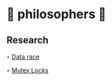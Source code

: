 # 🤔 philosophers 🤔

## Research
‣ [Data race](https://riptutorial.com/c/example/2622/data-race)

‣ [Mutex Locks](https://www.thegeekstuff.com/2012/05/c-mutex-examples/)

